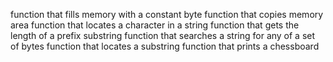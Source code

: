 function that fills memory with a constant byte
function that copies memory area
function that locates a character in a string
function that gets the length of a prefix substring
function that searches a string for any of a set of bytes
function that locates a substring
function that prints a chessboard
